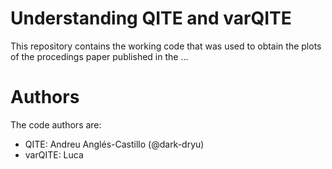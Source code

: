 # Understanding QITE and varQITE

This repository contains the working code that was used to obtain the plots of the procedings paper published in the ...

# Authors

The code authors are:

- QITE: Andreu Anglés-Castillo (@dark-dryu)
- varQITE: Luca 
